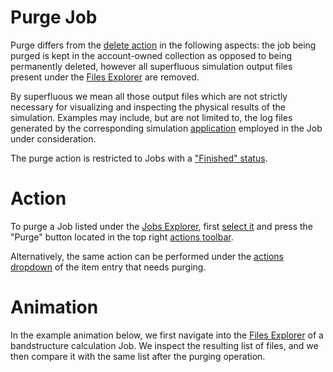 # Purge Job

Purge differs from the [delete action](/entities-general/actions/delete.md) in the following aspects: the job being purged is kept in the account-owned collection as opposed to being permanently deleted, however all superfluous simulation output files present under the [Files Explorer](/files/ui/explorer.md) are removed. 

By superfluous we mean all those output files which are not strictly necessary for visualizing and inspecting the physical results of the simulation. Examples may include, but are not limited to, the log files generated by the corresponding simulation [application](/applications/modeling/overview.md) employed in the Job under consideration.

The purge action is restricted to Jobs with a ["Finished" status](../status.md).

# Action

To purge a Job listed under the [Jobs Explorer](../ui/explorer.md), first [select it](/entities-general/actions/select.md) and press the "Purge" button <i class="zmdi zmdi-card-off zmdi-hc-border"></i> located in the top right [actions toolbar](/entities-general/ui/explorer.md#actions-toolbar).

Alternatively, the same action can be performed under the [actions dropdown](/entities-general/ui/explorer.md#actions-dropdown) of the item entry that needs purging.

# Animation

In the example animation below, we first navigate into the [Files Explorer](/files/ui/explorer.md) of a bandstructure calculation Job. We inspect the resulting list of files, and we then compare it with the same list after the purging operation. 

